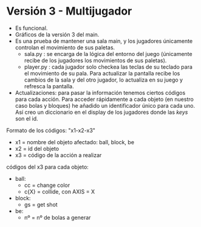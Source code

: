 # Versión 3 - Multijugador

 - Es funcional.
 - Gráficos de la versión 3 del main. 
 - Es una prueba de mantener una sala main, y los jugadores únicamente controlan el movimiento de sus paletas.
    - sala.py : se encarga de la lógica del entorno del juego (únicamente recibe de los jugadores los movimientos de sus paletas).
    - player.py : cada jugador solo checkea las teclas de su teclado para el movimiento de su pala. Para actualizar la pantalla recibe los cambios de la sala y del otro jugador, lo actualiza en su juego y refresca la pantalla.
 - Actualizaciones: para pasar la información tenemos ciertos códigos para cada acción. Para acceder rápidamente a cada objeto (en nuestro caso bolas y bloques) he añadido un identificador único para cada uno. Así creo un diccionario en el display de los jugadores donde las *keys* son el id.
 

Formato de los códigos: "x1-x2-x3" 

 - x1 = nombre del objeto afectado: ball, block, be
 - x2 = id del objeto
 - x3 = código de la acción a realizar

códigos del x3 para cada objeto:

 - ball:
    - cc = change color
    - c{X} = collide, con AXIS = X
 - block:
    - gs = get shot
 - be:
    - nº = nº de bolas a generar
